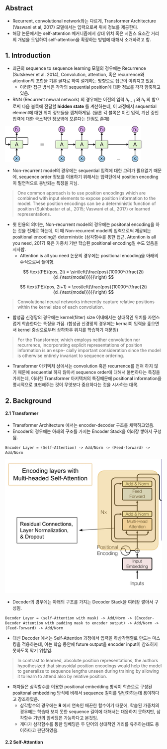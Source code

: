 ## Abstract

- Recurrent, convolutional network와는 다르게, Transformer Architecture (Vaswani et al, 2017) 모델에서는 입력으로써 위치 정보를 제공한다.
- 해당 논문에서는 self-attention 메커니즘에서 상대 위치 혹은 시퀀스 요소간 거리의 개념을 도입하여 self-attention을 확장하는 방법에 대해서 소개하려고 함.

## 1. Introduction

- 최근의 sequence to sequence learning 모델의 경우에는 Recurrence (Sutskever et al. 2014), Convolution, attention, 혹은 recurrence와 attention의 조합을 기본 골자로 하여 설계하는 방향으로 접근이 이뤄지고 있음.
    - 이러한 접근 방식은 각각의 sequential position에 대한 정보를 각각 함축하고 있음.
- RNN (Recurrent newral network) 의 경우에는 이전의 입력 $h_{t-1}$ 와  $h_{t}$ 의 합으로써 다음 블록에 전달할 **hidden state** 를 계산하는데, 이 과정에서 sequential element에 대한 위치 정보들을 캡쳐하게됨. (물론 각 블록은 이전 입력, 계산 중인 입력에 대한 국소적인 정보밖에 모른다는 단점도 존재)

<img src='./resources/RNN.png'></img>

- Non-recurrent model의 경우에는 sequential 입력에 대한 고려가 필요없기 때문에, sequence order 정보를 이용하기 위해서는 입력단에서 position encoding이 필연적으로 동반되는 특징을 지님.

> One common approach is to use position encodings which are combined with input elements to expose position information to the model. These position encodings can be a deterministic function of position (Sukhbaatar et al., 2015; Vaswani et al., 2017) or learned representations.

- 윗 인용의 의미는, Non-recurrent model의 경우에는 positonal encoding을 하는 것을 전제로 하는데, 이 때 Non-recurrent model의 입력으로써 제공되는 positional encoding은 deterninistic (삼각함수를 통한 접근, Attention is all you need, 2017) 혹은 가중치 기반 학습된 positional encoding일 수도 있음을 시사함.
    - Attention is all you need 논문의 경우에는 positional encoding을 아래의 수식으로써 풀이함.

$$
\text{PE}(pos, 2i) = \sin\left(\frac{pos}{10000^{\frac{2i}{d_{\text{model}}}}}\right)
$$

$$
\text{PE}(pos, 2i+1) = \cos\left(\frac{pos}{10000^{\frac{2i}{d_{\text{model}}}}}\right)
$$

> Convolutional neural networks inherently capture relative positions within the kernel size of each convolution.

- 합성곱 신경망의 경우에는 kernel(filter) size 이내에서는 상대적인 위치를 자연스럽게 학습한다는 특징을 가짐. (합성곱 신경망의 경우에는 kernal이 입력을 훑으면서 kernel 중심으로부터 상하좌우 위치를 학습하기 때문임)

> For the Transformer, which employs neither convolution nor recurrence, incorporating explicit representations of position information is an espe- cially important consideration since the model is otherwise entirely invariant to sequence ordering.

- Transformer 아키텍처 상에서는 convolution 혹은 recurrence를 전혀 하지 않기 때문에 sequential 하지 않아서 sequence order에 대해서 불변하다는 특징을 가지는데, 이러한 Transformer 아키텍처의 특징때문에 positional information을 명시적으로 표현해주는 것이 무엇보다 중요하다는 것을 시사하는 대목.

## 2. Background


#### 2.1 Transformer

- Transformer Architecture 에서는 encoder-decoder 구조를 채택하고있음.
- Encoder의 경우에는 아래의 구조를 가지는 Encoder Stack을 여러장 쌓아서 구성됨.

```
Encoder Layer = (Self-Attention) -> Add/Norm -> (Feed-forward) -> Add/Norm
```

<img src='./resources/transformer-encoder.png'></img>

- Decoder의 경우에는 아래의 구조를 가지는 Decoder Stack을 여러장 쌓아서 구성됨.

```
Decoder Layer = (self-Attention with mask) -> Add/Norm -> (Encoder-Decoder Attention with padding mask to encoder output) -> Add/Norm -> (Feed-Forward) -> Add/Norm
```

- 대신 Decoder 에서는 Self-Attention 과정에서 입력을 하삼각행렬로 만드는 마스킹을 적용하는데, 이는 학습 동안에 future output을 encoder input이 참조허지 못하도록 막기 위함임.

> In contrast to learned, absolute position representations, the authors hypothesized that sinusoidal position encodings would help the model to generalize to sequence lengths unseen during training by allowing it to learn to attend also by relative position.

- 저자들은 삼각함수를 이용한 positional embedding 방식이 학습으로 구성된 positonal embedding 방식에 비해서 sequence 길이를 일반화하는데 용이하다고 강조하였음.
    - 삼각함수의 경우에는 **R** 에서 연속인 매끈한 함수이기 때문에, 학습된 가중치의 경우에는 학습때 보지 못한 sequence 길이에 대해서는 대응하지 못하지만, 삼각함수 기반의 임베딩은 가능하다고 본것임.
    - 게다가 삼각함수를 통한 임베딩은 두 단어의 상대적인 거리를 유추하는데도 용이하다고 판단하였음.

#### 2.2 Self-Attention

